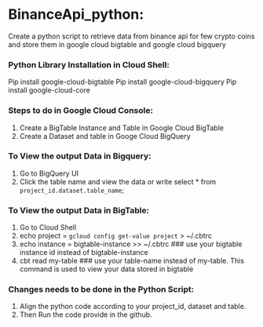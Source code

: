 # BinanceApi_python:

Create a python script to retrieve data from binance api for few crypto coins and store 
them in google cloud bigtable and google cloud bigquery

### Python Library Installation in Cloud Shell:

Pip install google-cloud-bigtable
Pip install google-cloud-bigquery
Pip install google-cloud-core

### Steps to do in Google Cloud Console:

1. Create a BigTable Instance and Table in Google Cloud BigTable
2. Create a Dataset and table in Googe Cloud BigQuery

### To View the output Data in Bigquery:

1. Go to BigQuery UI
2. Click the table name and view the data or write select * from `project_id.dataset.table_name`;

### To View the output Data in BigTable:

1. Go to Cloud Shell
2. echo project = `gcloud config get-value project` > ~/.cbtrc
3. echo instance = bigtable-instance >> ~/.cbtrc ### use your bigtable instance id instead of bigtable-instance
4. cbt read my-table  ### use your table-name instead of my-table. This command is used to view your data stored in bigtable

### Changes needs to be done in the Python Script:

1. Align the python code according to your project_id, dataset and table.
2. Then Run the code provide in the github.


